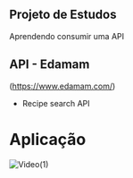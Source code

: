 
## Projeto de Estudos

Aprendendo consumir uma API

## API - Edamam

(https://www.edamam.com/)

 - Recipe search API <br />
 
 # Aplicação
![Video(1)](https://github.com/FernandoCMF/Receitas-API/blob/master/Video(1).gif) 


